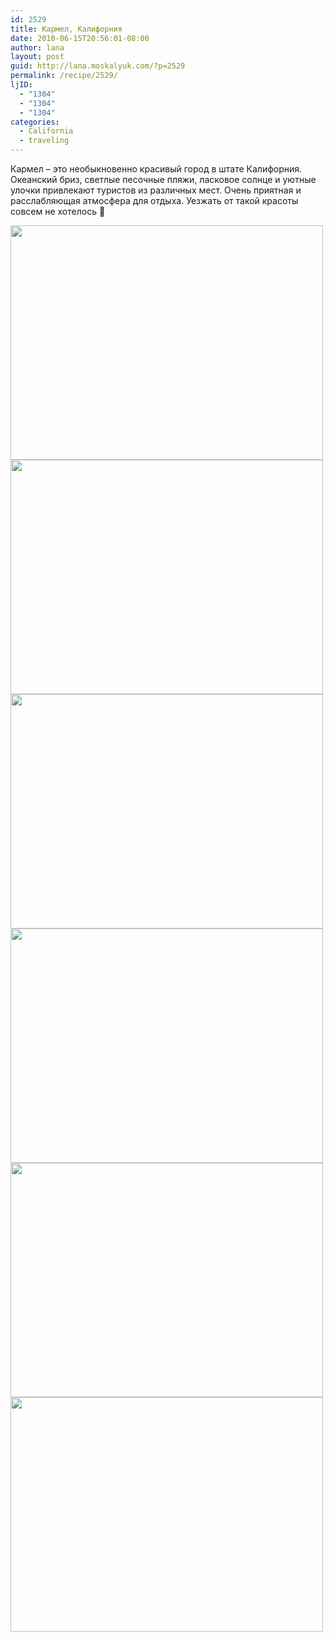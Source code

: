 ```yaml
---
id: 2529
title: Кармел, Калифорния
date: 2010-06-15T20:56:01-08:00
author: lana
layout: post
guid: http://lana.moskalyuk.com/?p=2529
permalink: /recipe/2529/
ljID:
  - "1304"
  - "1304"
  - "1304"
categories:
  - California
  - traveling
---
```

Кармел &#8211; это необыкновенно красивый город в штате Калифорния. Океанский бриз, светлые песочные пляжи, ласковое солнце и уютные улочки привлекают туристов из различных мест. Очень приятная и расслабляющая атмосфера для отдыха. Уезжать от такой красоты совсем не хотелось 🙂

<img loading="lazy" class="alignnone" title="Carmel by the sea" src="http://farm5.static.flickr.com/4031/4701922567_5b7e6ac02e.jpg" alt="" width="500" height="375" /> 

<img loading="lazy" class="alignnone" title="Carmel by the sea" src="http://farm5.static.flickr.com/4057/4702575658_6c2b5b37f5.jpg" alt="" width="500" height="375" /> 

<img loading="lazy" class="alignnone" title="Carmel by the sea" src="http://farm5.static.flickr.com/4038/4701935005_586f769f3f.jpg" alt="" width="500" height="375" /> 

<img loading="lazy" class="alignnone" title="Carmel by the sea" src="http://farm5.static.flickr.com/4056/4702588064_7be7f4d130.jpg" alt="" width="500" height="375" /> 

<!--more-->

<img loading="lazy" class="alignnone" title="Carmel by the sea" src="http://farm5.static.flickr.com/4028/4701905103_689e21d875.jpg" alt="" width="500" height="375" /> 

<img loading="lazy" class="alignnone" title="Carmel by the sea" src="http://farm5.static.flickr.com/4029/4702577040_55b0eeba41.jpg" alt="" width="500" height="375" />